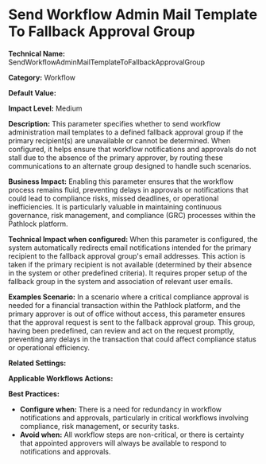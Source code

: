 # Send Workflow Admin Mail Template To Fallback Approval Group

**Technical Name:** SendWorkflowAdminMailTemplateToFallbackApprovalGroup

**Category:** Workflow

**Default Value:**

**Impact Level:** Medium

**Description:**
This parameter specifies whether to send workflow administration mail templates to a defined fallback approval group if the primary recipient(s) are unavailable or cannot be determined. When configured, it helps ensure that workflow notifications and approvals do not stall due to the absence of the primary approver, by routing these communications to an alternate group designed to handle such scenarios.

**Business Impact:**
Enabling this parameter ensures that the workflow process remains fluid, preventing delays in approvals or notifications that could lead to compliance risks, missed deadlines, or operational inefficiencies. It is particularly valuable in maintaining continuous governance, risk management, and compliance (GRC) processes within the Pathlock platform.

**Technical Impact when configured:**
When this parameter is configured, the system automatically redirects email notifications intended for the primary recipient to the fallback approval group's email addresses. This action is taken if the primary recipient is not available (determined by their absence in the system or other predefined criteria). It requires proper setup of the fallback group in the system and association of relevant user emails.

**Examples Scenario:**
In a scenario where a critical compliance approval is needed for a financial transaction within the Pathlock platform, and the primary approver is out of office without access, this parameter ensures that the approval request is sent to the fallback approval group. This group, having been predefined, can review and act on the request promptly, preventing any delays in the transaction that could affect compliance status or operational efficiency.

**Related Settings:**

**Applicable Workflows Actions:** 

**Best Practices:** 
- **Configure when:** There is a need for redundancy in workflow notifications and approvals, particularly in critical workflows involving compliance, risk management, or security tasks.
- **Avoid when:** All workflow steps are non-critical, or there is certainty that appointed approvers will always be available to respond to notifications and approvals.